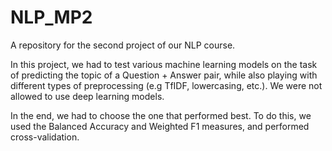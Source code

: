 # NLP_MP2
A repository for the second project of our NLP course. 

In this project, we had to test various machine learning models on the task of predicting the topic of a Question + Answer pair, while also playing with different types of preprocessing (e.g TfIDF, lowercasing, etc.). We were not allowed to use deep learning models. 

In the end, we had to choose the one that performed best. To do this, we used the Balanced Accuracy and Weighted F1 measures, and performed cross-validation.
